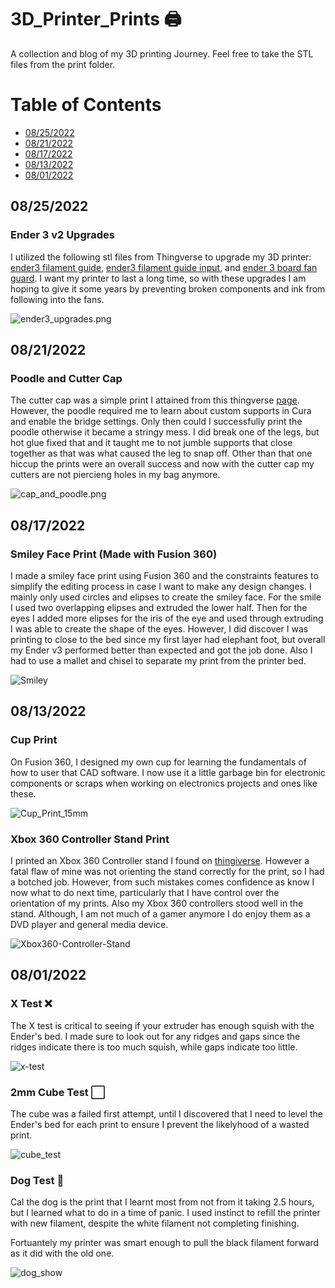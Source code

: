 # 3D_Printer_Prints 🖨️

A collection and blog of my 3D printing Journey. Feel free to take the STL files from the print folder.

# Table of Contents

- [08/25/2022](#08242022)
- [08/21/2022](#08212022)
- [08/17/2022](#08172022)
- [08/13/2022](#08132022)
- [08/01/2022](#08012022)

## 08/25/2022

### Ender 3 v2 Upgrades

I utilized the following stl files from Thingverse to upgrade my 3D printer: <a href="https://www.thingiverse.com/thing:2917932">ender3 filament guide</a>, <a href="https://www.thingiverse.com/thing:2894097/comments">ender3 filament guide input</a>, and <a href="https://www.thingiverse.com/thing:2935204/files">ender 3 board fan guard</a>. I want my printer to last a long time, so with these upgrades I am hoping to give it some years by preventing broken components and ink from following into the fans. 

![ender3_upgrades.png](https://user-images.githubusercontent.com/87344382/187041944-c6082e1f-d6e2-43f7-9cb9-7c4e0689513d.png)

## 08/21/2022

### Poodle and Cutter Cap

The cutter cap was a simple print I attained from this thingverse <a href="https://www.thingiverse.com/thing:5454654">page</a>. However, the poodle required me to learn about custom supports in Cura and enable the bridge settings. Only then could I successfully print the poodle otherwise it became a stringy mess. I did break one of the legs, but hot glue fixed that and it taught me to not jumble supports that close together as that was what caused the leg to snap off. Other than that one hiccup the prints were an overall success and now with the cutter cap my cutters are not piercieng holes in my bag anymore. 

![cap_and_poodle.png](https://user-images.githubusercontent.com/87344382/186775448-b1c4dbbb-6e31-419e-9982-287d0168aae8.png)

## 08/17/2022

### Smiley Face Print (Made with Fusion 360)

I made a smiley face print using Fusion 360 and the constraints features to simplify the editing process in case I want to make any design changes. I mainly only used circles and elipses to create the smiley face. For the smile I used two overlapping elipses and extruded the lower half. Then for the eyes I added more elipses for the iris of the eye and used through extruding I was able to create the shape of the eyes. However, I did discover I was printing to close to the bed since my first layer had elephant foot, but overall my Ender v3 performed better than expected and got the job done. Also I had to use a mallet and chisel to separate my print from the printer bed. 

![Smiley](https://user-images.githubusercontent.com/87344382/185729726-c0023d2c-6535-434a-87e3-d6212e89778e.png)

## 08/13/2022

### Cup Print

On Fusion 360, I designed my own cup for learning the fundamentals of how to 
user that CAD software. I now use it a little garbage bin for electronic
components or scraps when working on electronics projects and ones like these.

![Cup_Print_15mm](https://user-images.githubusercontent.com/87344382/184527523-c9fc63f2-d39a-4cef-bdaf-c16b936d4788.png)

### Xbox 360 Controller Stand Print

I printed an Xbox 360 Controller stand I found on <a href="https://www.thingiverse.com/thing:1012779">thingiverse</a>.
However a fatal flaw of mine was not orienting the stand correctly for the print, 
so I had a botched job. However, from such mistakes comes confidence as know I
now what to do next time, particularly that I have control over the orientation 
of my prints. Also my Xbox 360 controllers stood well in the stand. Although,
I am not much of a gamer anymore I do enjoy them as a DVD player and general
media device. 

![Xbox360-Controller-Stand](https://user-images.githubusercontent.com/87344382/184528117-c7c25302-079a-458c-8425-e368fb932482.png)

## 08/01/2022

### X Test ❌

The X test is critical to seeing if your extruder has enough squish with the Ender's bed. I made sure to look out for any ridges and gaps since the ridges indicate there is too much squish, while gaps indicate too little.

![x-test](https://user-images.githubusercontent.com/87344382/182010775-b81b0297-d9fb-466c-9e42-c9209fa39940.JPG)

### 2mm Cube Test ⬜

The cube was a failed first attempt, until I discovered that I need to level the Ender's bed for each print to ensure I prevent the likelyhood of a wasted print.

![cube_test](https://user-images.githubusercontent.com/87344382/182010805-b7020791-22d9-4537-8486-dc41703a6eb8.JPG)

### Dog Test 🐶

Cal the dog is the print that I learnt most from not from it taking 2.5 hours, but I learned what to do in a time of panic. I used instinct to refill the printer with new filament, despite the white filament not completing finishing.

Fortuantely my printer was smart enough to pull the black filament forward as it did with the old one.

![dog_show](https://user-images.githubusercontent.com/87344382/182010941-4f757c33-1eb6-45b2-8727-eae9b3af4c56.png)


